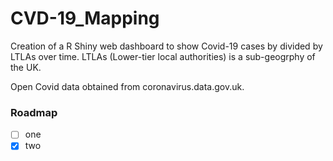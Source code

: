 # CVD-19_Mapping

Creation of a R Shiny web dashboard to show Covid-19 cases by divided by LTLAs over time. LTLAs (Lower-tier local authorities) is a sub-geogrphy of the UK.

Open Covid data obtained from coronavirus.data.gov.uk.

### Roadmap

- [ ] one
- [x] two 
